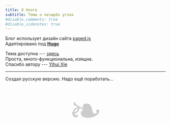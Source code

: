 ```yaml
---
title: О блоге
subtitle: Тема о четырёх углах
#disable_comments: true
#disable_sidenotes: true
---
```


Блог использует дизайн сайта [paged.js](https://pagedjs.org)  
Адаптировано под [__Hugo__](https://gohugo.io/)

Тема доступна --- [здесь](https://github.com/yihui/hugo-paged)  
Проста, много-функциональна, изящна.  
Спасибо автору --- [Yihui Xie](https://github.com/yihui)  
***
Создал русскую версию. Надо ещё поработать...  

<div style="font-size:9em;text-align:center;color:#ccc;">❧</div>  
